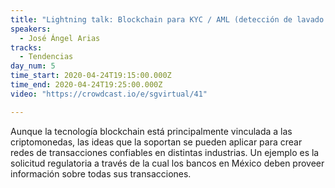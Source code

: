 ```yaml
---
title: "Lightning talk: Blockchain para KYC / AML (detección de lavado de dinero)"
speakers:
  - José Ángel Arias
tracks:
  - Tendencias
day_num: 5
time_start: 2020-04-24T19:15:00.000Z
time_end: 2020-04-24T19:25:00.000Z
video: "https://crowdcast.io/e/sgvirtual/41"

---
```

Aunque la tecnología blockchain está principalmente vinculada a las criptomonedas, las ideas que la soportan se pueden aplicar para crear redes de transacciones confiables en distintas industrias. Un ejemplo es la solicitud regulatoria a través de la cual los bancos en México deben proveer información sobre todas sus transacciones.